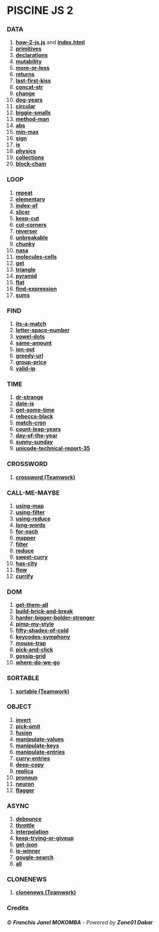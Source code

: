 # PISCINE JS 2
### DATA
1. **[how-2-js.js](./how-2-js.js)** and **[index.html](./index.html)**
2. **[primitives](./primitives.js)**
3. **[declarations](./declarations.js)**
4. **[mutability](./mutability.js)**
5. **[more-or-less](./more-or-less.js)**
6. **[returns](./returns.js)**
7. **[last-first-kiss](./last-first-kiss.js)**
8. **[concat-str](./concat-str.js)**
9. **[change](./change.js)**
10. **[dog-years](./dog-years.js)**
11. **[circular](./circular.js)**
12. **[biggie-smalls](./biggie-smalls.js)**
13. **[method-man](./method-man.js)**
14. **[abs](./abs.js)**
15. **[min-max](./min-max.js)**
16. **[sign](./sign.js)**
17. **[is](./is.js)**
18. **[physics](./physics.js)**
19. **[collections](./collections.js)**
20. **[block-chain](./block-chain.js)**

### LOOP
1. **[repeat](./repeat.js)**
2. **[elementary](./elementary.js)**
3. **[index-of](./index-of.js)**
4. **[slicer](./slicer.js)**
5. **[keep-cut](./keep-cut.js)**
6. **[cut-corners](./cut-corners.js)**
7. **[reverser](./reverser.js)**
8. **[unbreakable](./unbreakable.js)**
9. **[chunky](./chunky.js)**
10. **[nasa](./nasa.js)**
11. **[molecules-cells](./molecules-cells.js)**
12. **[get](./get.js)**
13. **[triangle](./triangle.js)**
14. **[pyramid](./pyramid.js)**
15. **[flat](./flat.js)**
16. **[find-expression](./find-expression.js)**
17. **[sums](./sums.js)**

### FIND
1. **[its-a-match](./its-a-match.js)**
2. **[letter-space-number](./letter-space-number.js)**
3. **[vowel-dots](./vowel-dots.js)**
4. **[same-amount](./same-amount.js)**
5. **[ion-out](./ion-out.js)**
6. **[greedy-url](./greedy-url.js)**
7. **[group-price](./group-price.js)**
8. **[valid-ip](./valid-ip.js)**

### TIME
1. **[dr-strange](./dr-strange.js)**
2. **[date-is](./date-is.js)**
3. **[get-some-time](./get-some-time.js)**
4. **[rebecca-black](./rebecca-black.js)**
5. **[match-cron](./match-cron.js)**
6. **[count-leap-years](./count-leap-years.js)**
7. **[day-of-the-year](./day-of-the-year.js)**
8. **[sunny-sunday](./sunny-sunday.js)**
9. **[unicode-technical-report-35](./unicode-technical-report-35.js)**

### CROSSWORD
1. **[crossword (Teamwork)](https://learn.zone01dakar.sn/git/npouille/crossword)**

### CALL-ME-MAYBE
1. **[using-map](./using-map.js)**
2. **[using-filter](./using-filter.js)**
3. **[using-reduce](./using-reduce.js)**
4. **[long-words](./long-words.js)**
5. **[for-each](./for-each.js)**
6. **[mapper](./mapper.js)**
7. **[filter](./filter.js)**
8. **[reduce](./reduce.js)**
9. **[sweet-curry](./sweet-curry.js)**
10. **[has-city](./has-city.js)**
11. **[flow](./flow.js)**
12. **[currify](./currify.js)**

### DOM
1. **[get-them-all](./get-them-all.js)**
2. **[build-brick-and-break](./build-brick-and-break.js)**
3. **[harder-bigger-bolder-stronger](./harder-bigger-bolder-stronger.js)**
4. **[pimp-my-style](./pimp-my-style.js)**
5. **[fifty-shades-of-cold](./fifty-shades-of-cold.js)**
6. **[keycodes-symphony](./keycodes-symphony.js)**
7. **[mouse-trap](./mouse-trap.js)**
8. **[pick-and-click](./pick-and-click.js)**
9. **[gossip-grid](./gossip-grid.js)**
10. **[where-do-we-go](./where-do-we-go.js)**

### SORTABLE
1. **[sortable (Teamwork)](https://learn.zone01dakar.sn/git/fmokomba/sortable)**

### OBJECT
1. **[invert](./invert.js)**
2. **[pick-omit](./pick-omit.js)**
3. **[fusion](./fusion.js)**
4. **[manipulate-values](./manipulate-values.js)**
5. **[manipulate-keys](./manipulate-keys.js)**
6. **[manipulate-entries](./manipulate-entries.js)**
7. **[curry-entries](./curry-entries.js)**
8. **[deep-copy](./deep-copy.js)**
9. **[replica](./replica.js)**
10. **[pronoun](./pronoun.js)**
11. **[neuron](./neuron.js)**
12. **[flagger](./flagger.js)**

### ASYNC
1. **[debounce](./debounce.js)**
2. **[throttle](./throttle.js)**
3. **[interpolation](./interpolation.js)**
4. **[keep-trying-or-giveup](./keep-trying-or-giveup.js)**
5. **[get-json](./get-json.js)**
6. **[is-winner](./is-winner.js)**
7. **[gougle-search](./gougle-search.js)**
8. **[all](./all.js)**

### CLONENEWS
1. **[clonenews (Teamwork)](https://learn.zone01dakar.sn/git/...)**
### Credits
###### &copy; ***Franchis Janel MOKOMBA*** - Powered by ***Zone01 Dakar***